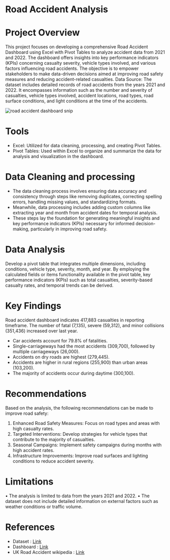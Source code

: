 # Road Accident Analysis 
# Project Overview
This project focuses on developing a comprehensive Road Accident Dashboard using Excel with Pivot Tables to analyze accident data from 2021 and 2022. The dashboard offers insights into key performance indicators (KPIs) concerning casualty severity, vehicle types involved, and various factors influencing road accidents. The objective is to empower stakeholders to make data-driven decisions aimed at improving road safety measures and reducing accident-related casualties.
Data Source: The dataset includes detailed records of road accidents from the years 2021 and 2022. It encompasses information such as the number and severity of casualties, vehicle types involved, accident locations, road types, road surface conditions, and light conditions at the time of the accidents.

![road accident dashboard snip](https://github.com/gayatrikuracha/Road-Accident-Analysis/assets/167384815/a6b0926a-9904-45c1-a76c-f3f5126faa08)

# Tools
- Excel: Utilized for data cleaning, processing, and creating Pivot Tables.
- Pivot Tables: Used within Excel to organize and summarize the data for analysis and visualization in the dashboard.
  
# Data Cleaning and processing
- The data cleaning process involves ensuring data accuracy and consistency through steps like removing duplicates, correcting spelling errors, handling missing values, and standardizing formats. 
- Meanwhile, data processing includes adding custom columns like extracting year and month from accident dates for temporal analysis. 
- These steps lay the foundation for generating meaningful insights and key performance indicators (KPIs) necessary for informed decision-making, particularly in improving road safety.
  
# Data Analysis
Develop a pivot table that integrates multiple dimensions, including conditions, vehicle type, severity, month, and year. By employing the calculated fields or items functionality available in the pivot table, key performance indicators (KPIs) such as total casualties, severity-based casualty rates, and temporal trends can be derived.

# Key Findings
Road accident dashboard indicates 417,883 casualties in reporting timeframe. The number of fatal (7,135), severe (59,312), and minor collisions (351,436) increased over last year.
- Car accidents account for 79.8% of fatalities.
- Single-carriageways had the most accidents (309,700), followed by multiple carriageways (26,000).
- Accidents on dry roads are highest (279,445).
- Accidents are higher in rural regions (255,900) than urban areas (103,200).
- The majority of accidents occur during daytime (300,100).

# Recommendations
Based on the analysis, the following recommendations can be made to improve road safety:
1.	Enhanced Road Safety Measures: Focus on road types and areas with high casualty rates.
2.	Targeted Interventions: Develop strategies for vehicle types that contribute to the majority of casualties.
3.	Seasonal Campaigns: Implement safety campaigns during months with high accident rates.
4.	Infrastructure Improvements: Improve road surfaces and lighting conditions to reduce accident severity.
   
# Limitations
•	The analysis is limited to data from the years 2021 and 2022.
•	The dataset does not include detailed information on external factors such as weather conditions or traffic volume.

# References
- Dataset : [Link](https://github.com/gayatrikuracha/Road-Accident-Analysis/blob/main/Road%20accident%20data%20COMPRESSED.zip)
- Dashboard : [Link](https://github.com/gayatrikuracha/Road-Accident-Analysis/blob/main/road%20accident%20dashboard%20compressed.zip)
- UK Road Accident wikipedia : [Link](https://en.wikipedia.org/wiki/Reported_Road_Casualties_Great_Britain)
  

